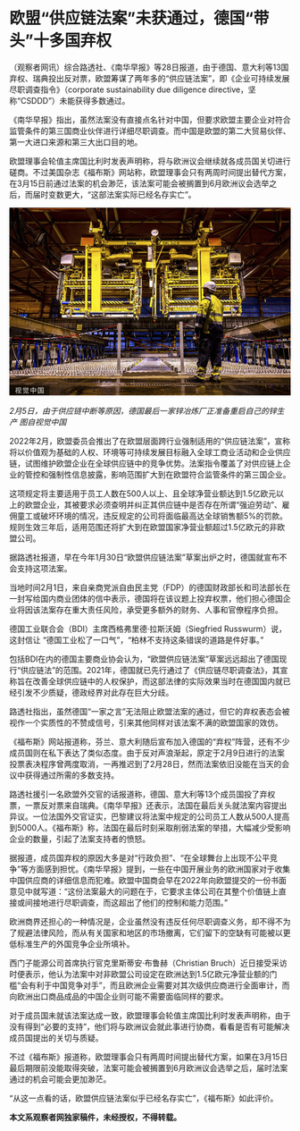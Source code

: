 # 欧盟“供应链法案”未获通过，德国“带头”十多国弃权

（观察者网讯）综合路透社、《南华早报》等28日报道，由于德国、意大利等13国弃权、瑞典投出反对票，欧盟筹谋了两年多的“供应链法案”，即《企业可持续发展尽职调查指令》（corporate
sustainability due diligence directive，坚称“CSDDD”）未能获得多数通过。

《南华早报》指出，虽然法案没有直接点名针对中国，但要求欧盟主要企业对符合监管条件的第三国商业伙伴进行详细尽职调查。而中国是欧盟的第二大贸易伙伴、第一大进口来源和第三大出口目的地。

欧盟理事会轮值主席国比利时发表声明称，将与欧洲议会继续就各成员国关切进行磋商。不过美国杂志《福布斯》网站称，欧盟理事会只有两周时间提出替代方案，在3月15日前通过法案的机会渺茫，该法案可能会被搁置到6月欧洲议会选举之后，而届时变数更大，“这部法案实际已经名存实亡”。

![8d0ffa826a91b7f8e8f551b274603ecc.jpg](https://raw.githubusercontent.com/qqhsx/qqnews_image/main/2024/02/29/欧盟“供应链法案”未获通过，德国“带头”十多国弃权/8d0ffa826a91b7f8e8f551b274603ecc.jpg)

_2月5日，由于供应链中断等原因，德国最后一家锌冶炼厂正准备重启自己的锌生产 图自视觉中国_

2022年2月，欧盟委员会推出了在欧盟层面跨行业强制适用的“供应链法案”，宣称将以价值观为基础的人权、环境等可持续发展目标融入全球工商业活动和企业供应链，试图维护欧盟企业在全球供应链中的竞争优势。法案指令覆盖了对供应链上企业的管控和强制性信息披露，影响范围扩大到在欧盟符合监管条件的第三国企业。

这项规定将主要适用于员工人数在500人以上、且全球净营业额达到1.5亿欧元以上的欧盟企业，其被要求必须查明并纠正其供应链中是否存在所谓“强迫劳动”、雇佣童工或破坏环境的情况，违反规定的公司将面临最高达全球销售额5%的罚款。规则生效三年后，适用范围还将扩大到在欧盟国家净营业额超过1.5亿欧元的非欧盟公司。

据路透社报道，早在今年1月30日“欧盟供应链法案”草案出炉之时，德国就宣布不会支持这项法案。

当地时间2月1日，来自亲商党派自由民主党（FDP）的德国财政部长和司法部长在一封写给国内商业团体的信中表示，德国将在该议题上投弃权票，他们担心德国企业将因该法案存在重大责任风险，承受更多额外的财务、人事和官僚程序负担。

德国工业联合会（BDI）主席西格弗里德·拉斯沃姆（Siegfried Russwurm）说，这封信让
“德国工业松了一口气”，“柏林不支持这条错误的道路是件好事。”

包括BDI在内的德国主要商业协会认为，“欧盟供应链法案”草案远远超出了德国现行“供应链法”的范围。2021年，德国就已先行通过了《供应链尽职调查法》，其宣称旨在改善全球供应链中的人权保护，而这部法律的实际效果当时在德国国内就已经引发不少质疑，德政经界对此存在巨大分歧。

路透社指出，虽然德国“一家之言”无法阻止欧盟法案的通过，但它的弃权表态会被视作一个实质性的不赞成信号，引来其他同样对该法案不满的欧盟国家的效仿。

《福布斯》网站报道称，芬兰、意大利随后宣布加入德国的“弃权”阵营，还有不少成员国则在私下表达了类似态度。由于反对声浪渐起，原定于2月9日进行的法案投票表决程序曾两度取消，一再推迟到了2月28日，然而法案依旧没能在当天的会议中获得通过所需的多数支持。

路透社援引一名欧盟外交官的话报道称，德国、意大利等13个成员国投了弃权票，一票反对票来自瑞典。《南华早报》还表示，法国在最后关头就法案内容提出异议。一位法国外交官证实，巴黎建议将法案中规定的公司员工人数从500人提高到5000人。《福布斯》称，法国在最后时刻采取削弱法案的举措，大幅减少受影响企业的数量，引起了法案支持者的愤怒。

据报道，成员国弃权的原因大多是对“行政负担”、“在全球舞台上出现不公平竞争”等方面感到担忧。《南华早报》提到，一些在中国开展业务的欧洲国家对于收集中国供应商的详细信息而犯难。欧盟中国商会早在2022年向欧盟提交的一份书面意见中就写道：“这份法案最大的问题在于，它要求主体公司在其整个价值链上直接或间接地进行尽职调查，而这超出了他们的控制和能力范围。”

欧洲商界还担心的一种情况是，企业虽然没有违反任何尽职调查义务，却不得不为了规避法律风险，而从有关国家和地区的市场撤离，它们留下的空缺有可能被以更低标准生产的外国竞争企业所填补。

西门子能源公司首席执行官克里斯蒂安·布鲁赫（Christian
Bruch）近日接受采访时便表示，他认为法案中对非欧盟公司设定在欧洲达到1.5亿欧元净营业额的门槛“会有利于中国竞争对手”，而且欧洲企业需要对其次级供应商进行全面审计，而向欧洲出口商品成品的中国企业则可能不需要面临同样的要求。

对于成员国未就该法案达成一致，欧盟理事会轮值主席国比利时发表声明称，由于没有得到“必要的支持”，他们将与欧洲议会就此事进行协商，看看是否有可能解决成员国提出的关切与质疑。

不过《福布斯》报道称，欧盟理事会只有两周时间提出替代方案，如果在3月15日最后期限前没能取得突破，法案可能会被搁置到6月欧洲议会选举之后，届时法案通过的机会可能会更加渺茫。

“从这一点看的话，欧盟供应链法案似乎已经名存实亡”，《福布斯》如此评价。

**本文系观察者网独家稿件，未经授权，不得转载。**

